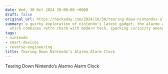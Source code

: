 ```yaml
---
date: Wed, 30 Oct 2024 20:00:00 +0000
draft: false
original_url: https://hackaday.com/2024/10/30/tearing-down-nintendos-alarmo-alarm-clock/
summary: a quirky exploration of nintendo's latest gadget, the alarmo alarm clock,
  which combines retro charm with modern tech, sparking curiosity among hack enthusiasts.
tags:
- nintendo
- smart-devices
- reverse-engineering
title: Tearing Down Nintendo’s Alarmo Alarm Clock
---
```


Tearing Down Nintendo’s Alarmo Alarm Clock